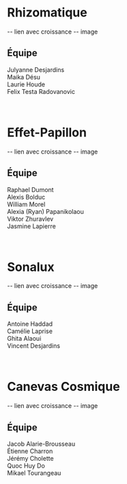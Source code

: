 # Rhizomatique
-- lien avec croissance
-- image

## Équipe
Julyanne Desjardins <br>
Maika Désu <br>
Laurie Houde <br>
Felix Testa Radovanovic

<br>

# Effet-Papillon
-- lien avec croissance
-- image

## Équipe
Raphael Dumont <br>
Alexis Bolduc <br>
William Morel <br>
Alexia (Ryan) Papanikolaou <br>
Viktor Zhuravlev <br>
Jasmine Lapierre

<br>

# Sonalux
-- lien avec croissance
-- image

## Équipe
Antoine Haddad <br>
Camélie Laprise <br>
Ghita Alaoui <br>
Vincent Desjardins

<br>

# Canevas Cosmique
-- lien avec croissance
-- image

## Équipe
Jacob Alarie-Brousseau <br>
Étienne Charron <br>
Jérémy Cholette <br>
Quoc Huy Do <br>
Mikael Tourangeau
